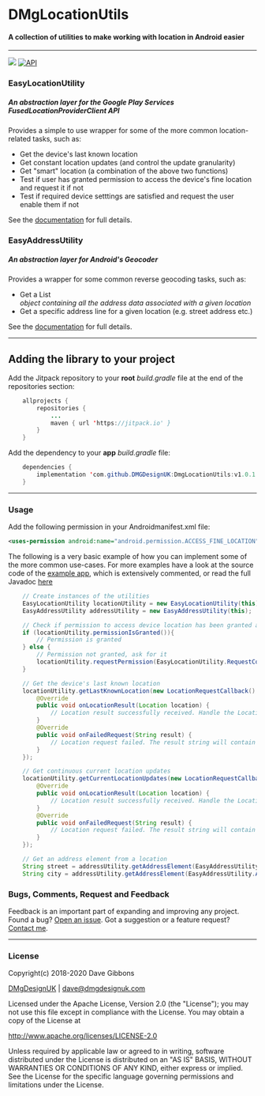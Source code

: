 # DMgLocationUtils

#### A collection of utilities to make working with location in Android easier

---

[![](https://jitpack.io/v/DMGDesignUK/DmgLocationUtils.svg)](https://jitpack.io/#DMGDesignUK/DmgLocationUtils)
[![API](https://img.shields.io/badge/API-17%2B-blue.svg?style=flat)](https://android-arsenal.com/api?level=17)

### EasyLocationUtility

##### An abstraction layer for the Google Play Services FusedLocationProviderClient API

Provides a simple to use wrapper for some of the more common location-related tasks, such as:
- Get the device's last known location
- Get constant location updates (and control the update granularity)
- Get "smart" location (a combination of the above two functions)
- Test if user has granted permission to access the device's fine location and request it if not
- Test if required device setttings are satisfied and request the user enable them if not

See the [documentation](http://www.dmgdesignuk.com/pages/docs/dmglocationutils/index.html) for full details.

### EasyAddressUtility

##### An abstraction layer for Android's Geocoder

Provides a wrapper for some common reverse geocoding tasks, such as:
- Get a List<Address> object containing all the address data associated with a given location
- Get a specific address line for a given location (e.g. street address etc.)

See the [documentation](http://www.dmgdesignuk.com/pages/docs/dmglocationutils/index.html) for full details.

---

## Adding the library to your project

Add the Jitpack repository to your **root** *build.gradle* file at the end of the repositories section:

```java
	allprojects {
		repositories {
			...
			maven { url 'https://jitpack.io' }
		}
	}
```

Add the dependency to your **app** *build.gradle* file:

```java
	dependencies {
		implementation 'com.github.DMGDesignUK:DmgLocationUtils:v1.0.1'
	}
```

---

### Usage

Add the following permission in your Androidmanifest.xml file:
```xml
<uses-permission android:name="android.permission.ACCESS_FINE_LOCATION"/>
```

The following is a very basic example of how you can implement some of the more common use-cases. For more examples have a look at the source code of the [example app](https://github.com/DMGDesignUK/DmgLocationUtils/blob/master/app/src/main/java/com/dmgdesignuk/app/MainActivity.java), which is extensively commented, or read the full Javadoc [here](http://www.dmgdesignuk.com/pages/docs/dmglocationutils/index.html)
```java
    // Create instances of the utilities
    EasyLocationUtility locationUtility = new EasyLocationUtility(this);
    EasyAddressUtility addressUtility = new EasyAddressUtility(this);

    // Check if permission to access device location has been granted and ask for it if not
    if (locationUtility.permissionIsGranted()){
        // Permission is granted
    } else {
        // Permission not granted, ask for it
        locationUtility.requestPermission(EasyLocationUtility.RequestCodes.REQUEST_CODE);
    }

    // Get the device's last known location
    locationUtility.getLastKnownLocation(new LocationRequestCallback() {
        @Override
        public void onLocationResult(Location location) {
            // Location result successfully received. Handle the Location object here.
        }
        @Override
        public void onFailedRequest(String result) {
            // Location request failed. The result string will contain the reason for failure.
        }
    });

    // Get continuous current location updates
    locationUtility.getCurrentLocationUpdates(new LocationRequestCallback() {
        @Override
        public void onLocationResult(Location location) {
            // Location result successfully received. Handle the Location object here.
        }
        @Override
        public void onFailedRequest(String result) {
            // Location request failed. The result string will contain the reason for failure.
        }
    });

    // Get an address element from a location
    String street = addressUtility.getAddressElement(EasyAddressUtility.AddressCodes.STREET_NAME, location);
    String city = addressUtility.getAddressElement(EasyAddressUtility.AddressCodes.CITY_NAME, location);
```

### Bugs, Comments, Request and Feedback

Feedback is an important part of expanding and improving any project. Found a bug? [Open an issue](https://github.com/DMGDesignUK/DmgLocationUtils/issues). Got a suggestion or a feature request? [Contact me](mailto:dave@dmgdesignuk.com).

---
### License
Copyright(c) 2018-2020 Dave Gibbons

[DMgDesignUK](http://www.dmgdesignuk.com/) | dave@dmgdesignuk.com

Licensed under the Apache License, Version 2.0 (the "License");
you may not use this file except in compliance with the License.
You may obtain a copy of the License at

  http://www.apache.org/licenses/LICENSE-2.0

Unless required by applicable law or agreed to in writing, software
distributed under the License is distributed on an "AS IS" BASIS,
WITHOUT WARRANTIES OR CONDITIONS OF ANY KIND, either express or implied.
See the License for the specific language governing permissions and
limitations under the License.

